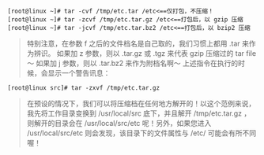 ﻿```
[root@linux ~]# tar -cvf /tmp/etc.tar /etc<==仅打包，不压缩！ 
[root@linux ~]# tar -zcvf /tmp/etc.tar.gz /etc<==打包后，以 gzip 压缩 
[root@linux ~]# tar -jcvf /tmp/etc.tar.bz2 /etc<==打包后，以 bzip2 压缩 
```

> 特别注意，在参数 f 之后的文件档名是自己取的，我们习惯上都用 .tar 来作为辨识。 
> 如果加 z 参数，则以 .tar.gz 或 .tgz 来代表 gzip 压缩过的 tar file ～ 
> 如果加 j 参数，则以 .tar.bz2 来作为附档名啊～ 
> 上述指令在执行的时候，会显示一个警告讯息：

```
[root@linux src]# tar -zxvf /tmp/etc.tar.gz 
```

>  在预设的情况下，我们可以将压缩档在任何地方解开的！以这个范例来说， 
> 我先将工作目录变换到 /usr/local/src 底下，并且解开 /tmp/etc.tar.gz ， 
> 则解开的目录会在 /usr/local/src/etc 呢！另外，如果您进入 /usr/local/src/etc 
> 则会发现，该目录下的文件属性与 /etc/ 可能会有所不同喔！